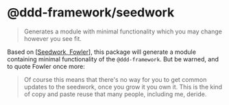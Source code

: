 # @ddd-framework/seedwork

> Generates a module with minimal functionality which you may change however you see fit.

Based on [[Seedwork, Fowler](https://martinfowler.com/bliki/Seedwork.html)], this package will generate a module containing minimal functionality of the `@ddd-framework`. But be warned, and to quote Fowler once more:

> Of course this means that there's no way for you to get common updates to the seedwork, once you grow it you own it. This is the kind of copy and paste reuse that many people, including me, deride.
